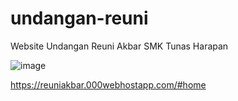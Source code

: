 # undangan-reuni

Website Undangan Reuni Akbar SMK Tunas Harapan

![image](https://github.com/vincent746/undangan-reuni/assets/56901966/b5768c95-b8bf-418e-af16-a4fb2f1abbcd)

https://reuniakbar.000webhostapp.com/#home
